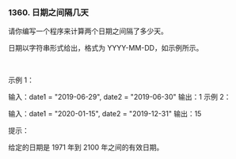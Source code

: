 ### 1360. 日期之间隔几天

请你编写一个程序来计算两个日期之间隔了多少天。

日期以字符串形式给出，格式为 YYYY-MM-DD，如示例所示。

 

示例 1：

输入：date1 = "2019-06-29", date2 = "2019-06-30"
输出：1
示例 2：

输入：date1 = "2020-01-15", date2 = "2019-12-31"
输出：15
 

提示：

给定的日期是 1971 年到 2100 年之间的有效日期。

